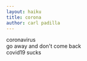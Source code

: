 ```yaml
---
layout: haiku
title: corona
author: carl padilla
---
```


coronavirus<br>
go away and don't come back<br>
covid19 sucks<br>
